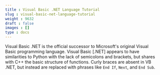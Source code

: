 ```yaml
---
title : Visual Basic .NET Language Tutorial
slug : visual-basic-net-language-tutorial
weight : 9632
draft : false
images : []
type : docs
---
```


Visual Basic .NET is the official successor to Microsoft's original Visual Basic programming language. Visual Basic [.NET] appears to have similarities to Python with the lack of semicolons and brackets, but shares with C++ the basic structure of functions. Curly braces are absent in VB .NET, but instead are replaced with phrases like `End If`, `Next`, and `End Sub`.

